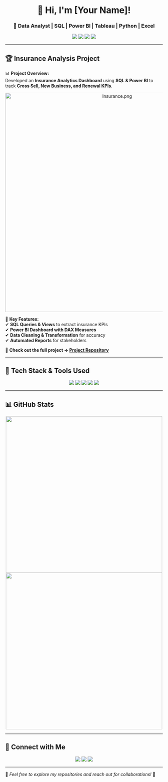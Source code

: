 <h1 align="center">👋 Hi, I'm [Your Name]!</h1>
<h3 align="center">🚀 Data Analyst | SQL | Power BI | Tableau | Python | Excel</h3>

<p align="center">
  <img src="https://img.shields.io/badge/SQL-Expert-blue?style=for-the-badge&logo=database"/>
  <img src="https://img.shields.io/badge/PowerBI-DAX%20Pro-yellow?style=for-the-badge&logo=powerbi"/>
  <img src="https://img.shields.io/badge/Tableau-Visualization-orange?style=for-the-badge&logo=tableau"/>
  <img src="https://img.shields.io/badge/Python-Data%20Analysis-green?style=for-the-badge&logo=python"/>
</p>

---

## 🏆 **Insurance Analysis Project**
📊 **Project Overview:**  
Developed an **Insurance Analytics Dashboard** using **SQL & Power BI** to track **Cross Sell, New Business, and Renewal KPIs**.

<p align="center">
  <img src="insurance_dashboard.png" alt="Insurance.png" width="700"/>
</p>

🔹 **Key Features:**  
✔ **SQL Queries & Views** to extract insurance KPIs  
✔ **Power BI Dashboard with DAX Measures**  
✔ **Data Cleaning & Transformation** for accuracy  
✔ **Automated Reports** for stakeholders  

📌 **Check out the full project → [Project Repository](#)**  

---

## 🔹 **Tech Stack & Tools Used**
<p align="center">
  <img src="https://img.shields.io/badge/SQL-Database-blue?style=for-the-badge&logo=database"/>
  <img src="https://img.shields.io/badge/PowerBI-Dashboard-yellow?style=for-the-badge&logo=powerbi"/>
  <img src="https://img.shields.io/badge/Tableau-Data%20Viz-orange?style=for-the-badge&logo=tableau"/>
  <img src="https://img.shields.io/badge/Excel-Pivot%20Tables-green?style=for-the-badge&logo=microsoft-excel"/>
  <img src="https://img.shields.io/badge/Python-Data%20Wrangling-blue?style=for-the-badge&logo=python"/>
</p>

---

## 📊 **GitHub Stats**
<p align="center">
  <img src="https://github-readme-stats.vercel.app/api?username=yourusername&show_icons=true&theme=dark" width="500"/>
  <img src="https://github-readme-streak-stats.herokuapp.com/?user=yourusername&theme=dark" width="500"/>
</p>

---

## 🔗 **Connect with Me**
<p align="center">
  <a href="https://linkedin.com/in/yourprofile" target="_blank"><img src="https://img.shields.io/badge/LinkedIn-Profile-blue?style=for-the-badge&logo=linkedin"></a>
  <a href="mailto:your.email@example.com"><img src="https://img.shields.io/badge/Email-Contact-red?style=for-the-badge&logo=gmail"></a>
  <a href="https://yourportfolio.com" target="_blank"><img src="https://img.shields.io/badge/Portfolio-Website-green?style=for-the-badge&logo=wordpress"></a>
</p>

---

🔹 *Feel free to explore my repositories and reach out for collaborations!* 🚀  
